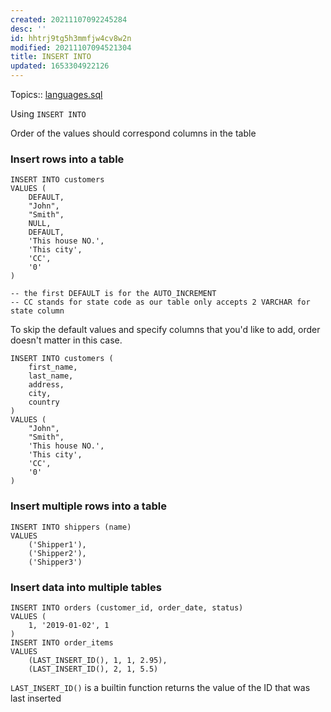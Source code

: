 ```yaml
---
created: 20211107092245284
desc: ''
id: hhtrj9tg5h3mmfjw4cv8w2n
modified: 20211107094521304
title: INSERT INTO
updated: 1653304922126
---
```

   
Topics::  [languages.sql](../devlog/languages.sql.md)   
   
Using `INSERT INTO`   
   
Order of the values should correspond columns in the table   
   
### Insert rows into a table   
   
    INSERT INTO customers   
    VALUES (   
        DEFAULT,   
        "John",   
        "Smith",   
        NULL,   
        DEFAULT,   
        'This house NO.',   
        'This city',   
        'CC',   
        '0'   
    )   
   
    -- the first DEFAULT is for the AUTO_INCREMENT   
    -- CC stands for state code as our table only accepts 2 VARCHAR for state column   
   
To skip the default values and specify columns that you'd like to add, order doesn't matter in this case.   
   
    INSERT INTO customers (   
        first_name,   
        last_name,   
        address,   
        city,   
        country   
    )   
    VALUES (   
        "John",   
        "Smith",   
        'This house NO.',   
        'This city',   
        'CC',   
        '0'   
    )   
   
### Insert multiple rows into a table   
   
    INSERT INTO shippers (name)   
    VALUES   
        ('Shipper1'),   
        ('Shipper2'),   
        ('Shipper3')   
   
### Insert data into multiple tables   
   
    INSERT INTO orders (customer_id, order_date, status)   
    VALUES (   
        1, '2019-01-02', 1   
    )   
    INSERT INTO order_items   
    VALUES   
        (LAST_INSERT_ID(), 1, 1, 2.95),   
        (LAST_INSERT_ID(), 2, 1, 5.5)   
   
`LAST_INSERT_ID()` is a builtin function returns the value of the ID that was last inserted